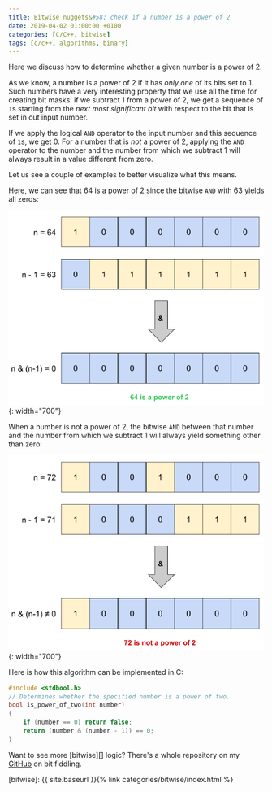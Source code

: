 ```yaml
---
title: Bitwise nuggets&#58; check if a number is a power of 2
date: 2019-04-02 01:00:00 +0100
categories: [C/C++, bitwise]
tags: [c/c++, algorithms, binary]
---
```


Here we discuss how to determine whether a given number is a power of 2.

As we know, a number is a power of 2 if it has *only one* of its bits set to 1. Such numbers have a very interesting property that we use all the time for creating bit masks: if we subtract 1 from a power of 2, we get a sequence of `1`s starting from the *next most significant bit* with respect to the bit that is set in out input number.

If we apply the logical `AND` operator to the input number and this sequence of `1`s, we get 0. For a number that is *not* a power of 2, applying the `AND` operator to the number and the number from which we subtract 1 will always result in a value different from zero.

Let us see a couple of examples to better visualize what this means.

Here, we can see that 64 is a power of 2 since the bitwise `AND` with 63 yields all zeros:

![Determine if a number is a power of two: 64 is a power of 2](/assets/img/posts/bitwise_power_of_two_true.png){: width="700"}

When a number is not a power of 2, the bitwise `AND` between that number and the number from which we subtract 1 will always yield something other than zero:

![Determine if a number is a power of two: 64 is a power of 2](/assets/img/posts/bitwise_power_of_two_false.png){: width="700"}

Here is how this algorithm can be implemented in C:

```c
#include <stdbool.h>
// Determines whether the specified number is a power of two.
bool is_power_of_two(int number)
{
    if (number == 0) return false;
    return (number & (number - 1)) == 0;
}
```

Want to see more [bitwise][] logic? There's a whole repository on my [GitHub] on bit fiddling.

<!-- links -->
[GitHub]: https://github.com/alexandra-zaharia/c-playground/tree/master/bitwise_operations
[bitwise]: {{ site.baseurl }}{% link categories/bitwise/index.html %}